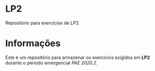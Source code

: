 # LP2
Repositório para exercícios de LP2

# Informações
Este é um repositório para armazenar os exercícios exigidos em **LP2** durante o período emergencial _PAE 2020.2_.
